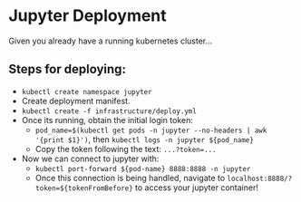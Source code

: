 # Jupyter Deployment
Given you already have a running kubernetes cluster...
## Steps for deploying:
* `kubectl create namespace jupyter`
* Create deployment manifest.
* `kubectl create -f infrastructure/deploy.yml`
* Once its running, obtain the initial login token:
  * `pod_name=$(kubectl get pods -n jupyter --no-headers | awk '{print $1}')`, then `kubectl logs -n jupyter ${pod_name}`
  * Copy the token following the text: `...?token=...`
* Now we can connect to jupyter with:
  * `kubectl port-forward ${pod-name} 8888:8888 -n jupyter`
  * Once this connection is being handled, navigate to `localhost:8888/?token=${tokenFromBefore}` to access your jupyter container! 